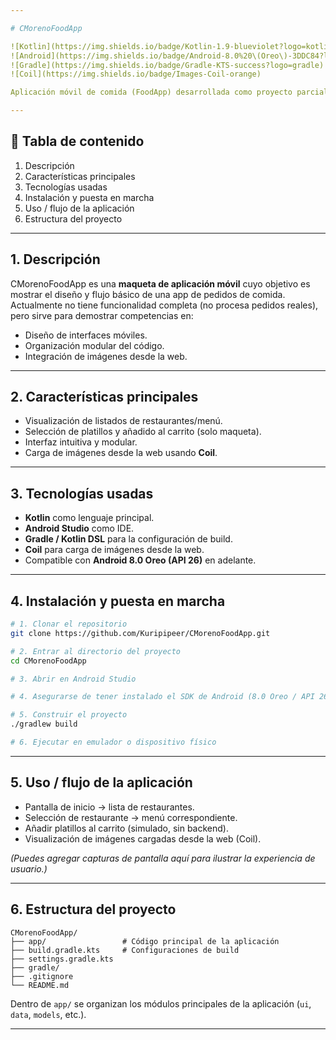 ```yaml
---

# CMorenoFoodApp

![Kotlin](https://img.shields.io/badge/Kotlin-1.9-blueviolet?logo=kotlin)
![Android](https://img.shields.io/badge/Android-8.0%20\(Oreo\)-3DDC84?logo=android)
![Gradle](https://img.shields.io/badge/Gradle-KTS-success?logo=gradle)
![Coil](https://img.shields.io/badge/Images-Coil-orange)

Aplicación móvil de comida (FoodApp) desarrollada como proyecto parcial de la universidad.

---
```


## 🧾 Tabla de contenido

1. Descripción
2. Características principales
3. Tecnologías usadas
4. Instalación y puesta en marcha
5. Uso / flujo de la aplicación
6. Estructura del proyecto

---

## 1. Descripción

CMorenoFoodApp es una **maqueta de aplicación móvil** cuyo objetivo es mostrar el diseño y flujo básico de una app de pedidos de comida. Actualmente no tiene funcionalidad completa (no procesa pedidos reales), pero sirve para demostrar competencias en:

* Diseño de interfaces móviles.
* Organización modular del código.
* Integración de imágenes desde la web.

---

## 2. Características principales

* Visualización de listados de restaurantes/menú.
* Selección de platillos y añadido al carrito (solo maqueta).
* Interfaz intuitiva y modular.
* Carga de imágenes desde la web usando **Coil**.

---

## 3. Tecnologías usadas

* **Kotlin** como lenguaje principal.
* **Android Studio** como IDE.
* **Gradle / Kotlin DSL** para la configuración de build.
* **Coil** para carga de imágenes desde la web.
* Compatible con **Android 8.0 Oreo (API 26)** en adelante.

---

## 4. Instalación y puesta en marcha

```bash
# 1. Clonar el repositorio
git clone https://github.com/Kuripipeer/CMorenoFoodApp.git

# 2. Entrar al directorio del proyecto
cd CMorenoFoodApp

# 3. Abrir en Android Studio

# 4. Asegurarse de tener instalado el SDK de Android (8.0 Oreo / API 26)

# 5. Construir el proyecto
./gradlew build

# 6. Ejecutar en emulador o dispositivo físico
```

---

## 5. Uso / flujo de la aplicación

* Pantalla de inicio → lista de restaurantes.
* Selección de restaurante → menú correspondiente.
* Añadir platillos al carrito (simulado, sin backend).
* Visualización de imágenes cargadas desde la web (Coil).

*(Puedes agregar capturas de pantalla aquí para ilustrar la experiencia de usuario.)*

---

## 6. Estructura del proyecto

```
CMorenoFoodApp/
├── app/                 # Código principal de la aplicación
├── build.gradle.kts     # Configuraciones de build
├── settings.gradle.kts
├── gradle/
├── .gitignore
└── README.md
```

Dentro de `app/` se organizan los módulos principales de la aplicación (`ui`, `data`, `models`, etc.).

---
